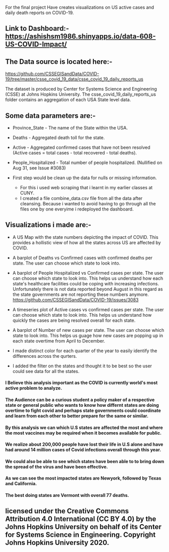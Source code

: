 For the final project Have creates visualizations on US active cases and daily death reports on COVID-19.

## Link to Dashboard:- https://ashishsm1986.shinyapps.io/data-608-US-COVID-Impact/

## The Data source is located here:- 
https://github.com/CSSEGISandData/COVID-19/tree/master/csse_covid_19_data/csse_covid_19_daily_reports_us

The dataset is produced by  Center for Systems Science and Engineering (CSSE) at Johns Hopkins University.
The csse_covid_19_daily_reports_us folder contains an aggregation of each USA State level data.

## Some data parameters are:-

- Province_State - The name of the State within the USA.
- Deaths - Aggregated death toll for the state.
- Active - Aggregated confirmed cases that have not been resolved (Active cases = total cases - total recovered - total deaths).
- People_Hospitalized - Total number of people hospitalized. (Nullified on Aug 31, see Issue #3083)



- First step would be clean up the data for nulls or missing information.
    - For this i used web scraping that i learnt in my earlier classes at CUNY.
    - I created a file combine_data.csv file from all the data after cleansing. Because i wanted to avoid having to go through all the files one by one everyime i redeployed the dashboard.

## Visualizations i made are:-
- A US Map with the state numbers depicting the impact of COVID. This provides a hollistic view of how all the states across US are affected by COVID.

- A barplot of Deaths vs Confirmed cases with confirmed deaths per state. The user can choose which state to look into.

- A barplot of People Hospitalized vs Confirmed cases per state. The user can choose which state to look into. This helps us understand how each state's healthcare facilities could be coping with increasing infections. Unfortunately there is not data reported beyond August in this regard as the state governments are not reporting these numbers anymore. https://github.com/CSSEGISandData/COVID-19/issues/3083

- A timeseries plot of Active cases vs confirmed cases  per state. The user can choose which state to look into. This helps us understand how quickly the cases are being resolved overall for each state.

- A barplot of Number of new cases per state. The user can choose which state to look into. This helps us guage how new cases are popping up in each state overtime from April to December.

- I made distinct color for each quarter of the year to easily identify the differences across the qurters.

- I added the filter on the states and thought it to be best so the user could see data for all the states.



#### I Believe this analysis important as the COVID is currently world's most active problem to analyze.
#### The Audience can be a curious student a policy maker of a respective state or general public who wants to know how differnt states are doing overtime to fight covid and perhaps state governments could coordinate and learn from each other to better prepare for the same or similar.
#### By this analysis we can which U.S states are affected the most and where the most vaccines may be required when it becomes available for public.
#### We realize about 200,000 people have lost their life in U.S alone and have had around 14 million cases of Covid infections overall through this year.
#### We could also be able to see which states have been able to to bring down the spread of the virus and have been effective.
#### As we can see the most impacted states are Newyork, followed by Texas and California.
#### The best doing states are Vermont with overall 77 deaths.

## licensed under the Creative Commons Attribution 4.0 International (CC BY 4.0) by the Johns Hopkins University on behalf of its Center for Systems Science in Engineering. Copyright Johns Hopkins University 2020.